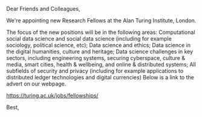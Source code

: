 
Dear Friends and Colleagues,

We're appointing new Research Fellows at the Alan Turing Institute, London. 

The focus of the new positions will be in the following areas:
Computational social data science and social data science (including for example sociology, political science, etc);
Data science and ethics;
Data science in the digital humanities, culture and heritage;
Data science challenges in key sectors, including engineering systems, securing cyberspace, culture & media, smart cities, health & wellbeing, and online & distributed systems;
All subfields of security and privacy (including for example applications to distributed ledger technologies and digital currencies)
Below is a link to the advert on our webpage.
 
https://turing.ac.uk/jobs/fellowships/
 
Best,